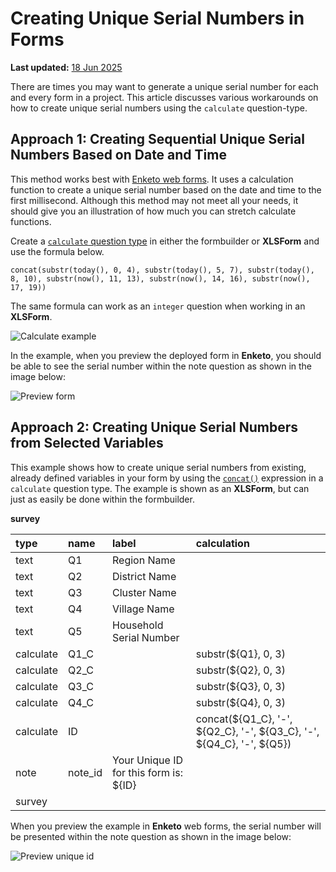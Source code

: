 # Creating Unique Serial Numbers in Forms
**Last updated:** <a href="https://github.com/kobotoolbox/docs/blob/1f742bc0abd5735a450ae91bc8b0a8a472df8151/source/unique_serial_numbers.md" class="reference">18 Jun 2025</a>

There are times you may want to generate a unique serial number for each and
every form in a project. This article discusses various workarounds on how to
create unique serial numbers using the `calculate` question-type.

## Approach 1: Creating Sequential Unique Serial Numbers Based on Date and Time

This method works best with [Enketo web forms](data_through_webforms.md). It
uses a calculation function to create a unique serial number based on the date
and time to the first millisecond. Although this method may not meet all your
needs, it should give you an illustration of how much you can stretch calculate
functions.

Create a
<a class="reference" href="calculate_questions.html"><code>calculate</code>
question type</a> in either the formbuilder or **XLSForm** and use the formula
below.

```
concat(substr(today(), 0, 4), substr(today(), 5, 7), substr(today(), 8, 10), substr(now(), 11, 13), substr(now(), 14, 16), substr(now(), 17, 19))
```

<p class="note">
  The same formula can work as an <code>integer</code> question when working in
  an <strong>XLSForm</strong>.
</p>

![Calculate example](/images/unique_serial_numbers/calculate_example.png)

In the example, when you preview the deployed form in **Enketo**, you should be
able to see the serial number within the note question as shown in the image
below:

![Preview form](/images/unique_serial_numbers/preview_form.png)

## Approach 2: Creating Unique Serial Numbers from Selected Variables

This example shows how to create unique serial numbers from existing, already
defined variables in your form by using the
[`concat()`](https://docs.getodk.org/form-operators-functions/#concat)
expression in a `calculate` question type. The example is shown as an
**XLSForm**, but can just as easily be done within the formbuilder.

**survey**

| type      | name    | label                                  | calculation                                                           |
| :-------- | :------ | :------------------------------------- | :-------------------------------------------------------------------- |
| text      | Q1      | Region Name                            |                                                                       |
| text      | Q2      | District Name                          |                                                                       |
| text      | Q3      | Cluster Name                           |                                                                       |
| text      | Q4      | Village Name                           |                                                                       |
| text      | Q5      | Household Serial Number                |                                                                       |
| calculate | Q1_C    |                                        | substr(${Q1}, 0, 3)                                                   |
| calculate | Q2_C    |                                        | substr(${Q2}, 0, 3)                                                   |
| calculate | Q3_C    |                                        | substr(${Q3}, 0, 3)                                                   |
| calculate | Q4_C    |                                        | substr(${Q4}, 0, 3)                                                   |
| calculate | ID      |                                        | concat(${Q1_C}, '-', ${Q2_C}, '-', ${Q3_C}, '-', ${Q4_C}, '-', ${Q5}) |
| note      | note_id | Your Unique ID for this form is: ${ID} |                                                                       |
| survey |

When you preview the example in **Enketo** web forms, the serial number will be
presented within the note question as shown in the image below:

![Preview unique id](/images/unique_serial_numbers/preview_uniqueid.png)

